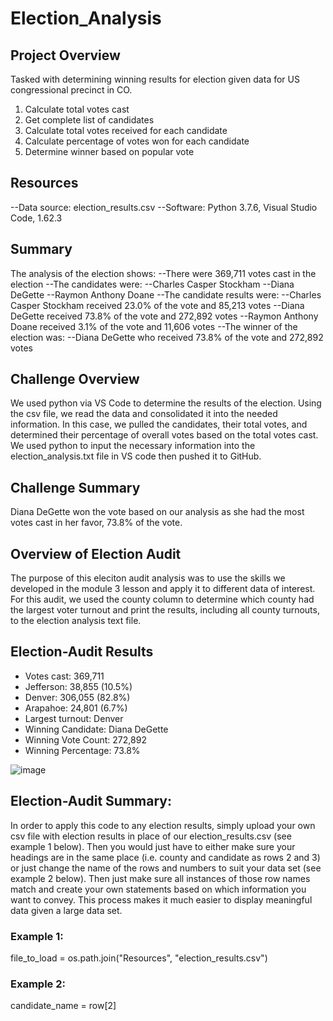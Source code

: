 # Election_Analysis

## Project Overview
Tasked with determining winning results for election given data for US congressional precinct in CO. 
1. Calculate total votes cast
2. Get complete list of candidates
3. Calculate total votes received for each candidate
4. Calculate percentage of votes won for each candidate
5. Determine winner based on popular vote

## Resources
--Data source: election_results.csv
--Software: Python 3.7.6, Visual Studio Code, 1.62.3

## Summary
The analysis of the election shows:
--There were 369,711 votes cast in the election
--The candidates were:
    --Charles Casper Stockham
    --Diana DeGette
    --Raymon Anthony Doane
--The candidate results were:
    --Charles Casper Stockham received 23.0% of the vote and 85,213 votes
    --Diana DeGette received 73.8% of the vote and 272,892 votes
    --Raymon Anthony Doane received 3.1% of the vote and 11,606 votes
--The winner of the election was:
    --Diana DeGette who received 73.8% of the vote and 272,892 votes

## Challenge Overview
We used python via VS Code to determine the results of the election. Using the csv file, we read the data and consolidated it into the needed information. In this case, we pulled the candidates, their total votes, and determined their percentage of overall votes based on the total votes cast. We used python to input the necessary information into the election_analysis.txt file in VS code then pushed it to GitHub. 
## Challenge Summary
Diana DeGette won the vote based on our analysis as she had the most votes cast in her favor, 73.8% of the vote. 

## Overview of Election Audit
The purpose of this eleciton audit analysis was to use the skills we developed in the module 3 lesson and apply it to different data of interest. For this audit, we used the county column to determine which county had the largest voter turnout and print the results, including all county turnouts, to the election analysis text file. 

## Election-Audit Results
 * Votes cast: 369,711
 * Jefferson: 38,855 (10.5%)
 * Denver: 306,055 (82.8%)
 * Arapahoe: 24,801 (6.7%)
 * Largest turnout: Denver
 * Winning Candidate: Diana DeGette
 * Winning Vote Count: 272,892
 * Winning Percentage: 73.8%

![image](https://user-images.githubusercontent.com/85717241/145269092-16c07e11-c497-448a-8c45-2b90c752753c.png)

## Election-Audit Summary:
In order to apply this code to any election results, simply upload your own csv file with election results in place of our election_results.csv (see example 1 below). Then you would just have to either make sure your headings are in the same place (i.e. county and candidate as rows 2 and 3) or just change the name of the rows and numbers to suit your data set (see example 2 below). Then just make sure all instances of those row names match and create your own statements based on which information you want to convey. This process makes it much easier to display meaningful data given a large data set. 

### Example 1:
file_to_load = os.path.join("Resources", "election_results.csv")
### Example 2:
candidate_name = row[2]
